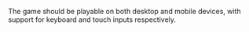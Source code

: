 The game should be playable on both desktop and mobile devices, with support for keyboard and touch
inputs respectively.
